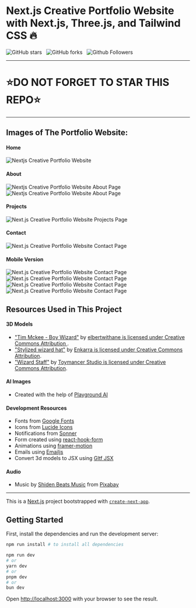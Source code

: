 # Next.js Creative Portfolio Website with Next.js, Three.js, and Tailwind CSS 🔥

![GitHub stars](https://img.shields.io/github/stars/codebucks27/Nextjs-Creative-Portfolio-Starter-Code-Files?style=social&logo=ApacheSpark&label=Stars)&nbsp;&nbsp;
![GitHub forks](https://img.shields.io/github/forks/codebucks27/Nextjs-Creative-Portfolio-Starter-Code-Files?style=social&logo=KashFlow&maxAge=3600)&nbsp;&nbsp;
![Github Followers](https://img.shields.io/github/followers/codebucks27.svg?style=social&label=Follow)&nbsp;&nbsp;<br />

---
# ⭐DO NOT FORGET TO STAR THIS REPO⭐
---

## Images of The Portfolio Website:

#### Home
![Nextjs Creative Portfolio Website](https://github.com/codebucks27/Nextjs-Creative-Portfolio-Starter-Code-Files/blob/main/website%20images/Home-desktop.png)

#### About
![Nextjs Creative Portfolio Website About Page](https://i.postimg.cc/4NvJCsNR/Screenshot-2024-05-12-104608.png)
![Nextjs Creative Portfolio Website About Page](https://i.postimg.cc/N0nt80bm/Screenshot-2024-05-12-104622.png)

#### Projects
![Next.js Creative Portfolio Website Projects Page](https://i.postimg.cc/Xq0gtwQW/Screenshot-2024-05-12-103050.png)

#### Contact
![Next.js Creative Portfolio Website Contact Page](https://github.com/codebucks27/Nextjs-Creative-Portfolio-Starter-Code-Files/blob/main/website%20images/Contact-desktop.png)

#### Mobile Version
![Next.js Creative Portfolio Website Contact Page](https://github.com/codebucks27/Nextjs-Creative-Portfolio-Starter-Code-Files/blob/main/website%20images/Home-mobile.png)
![Next.js Creative Portfolio Website Contact Page](https://i.postimg.cc/cJhgdfxZ/Whats-App-Image-2024-05-12-at-10-53-50-8024b1b9.jpg)
![Next.js Creative Portfolio Website Contact Page](https://i.postimg.cc/wvBtM3MN/Whats-App-Image-2024-05-12-at-10-53-50-78a66a47.jpg)
![Next.js Creative Portfolio Website Contact Page](https://github.com/codebucks27/Nextjs-Creative-Portfolio-Starter-Code-Files/blob/main/website%20images/Contact-mobile.png)

## Resources Used in This Project

#### 3D Models

- ["Tim Mckee - Boy Wizard"](https://skfb.ly/6YATu) by [elbertwithane is licensed under Creative Commons Attribution ](http://creativecommons.org/licenses/by/4.0/).
- ["Stylized wizard hat"](https://skfb.ly/ozxOQ) by [Enkarra is licensed under Creative Commons Attribution](http://creativecommons.org/licenses/by/4.0/).
- ["Wizard Staff"](https://skfb.ly/6QYZw) by [Toymancer Studio is licensed under Creative Commons Attribution](http://creativecommons.org/licenses/by/4.0/).

#### AI Images

- Created with the help of [Playground AI](https://playgroundai.com/)

#### Development Resources

- Fonts from [Google Fonts](https://fonts.google.com/) <br />
- Icons from [Lucide Icons](https://lucide.dev/) <br />
- Notifications from [Sonner](https://sonner.emilkowal.ski/) <br />
- Form created using [react-hook-form](https://react-hook-form.com/) <br />
- Animations using [framer-motion](https://www.framer.com/motion/) <br />
- Emails using [Emailjs](https://www.emailjs.com/) <br />
- Convert 3d models to JSX using [Gltf JSX](https://github.com/pmndrs/gltfjsx)

#### Audio 

- Music by <a href="https://pixabay.com/users/shidenbeatsmusic-25676252/?utm_source=link-attribution&utm_medium=referral&utm_campaign=music&utm_content=20772">Shiden Beats Music</a> from <a href="https://pixabay.com/music//?utm_source=link-attribution&utm_medium=referral&utm_campaign=music&utm_content=20772">Pixabay</a>

---

This is a [Next.js](https://nextjs.org/) project bootstrapped with [`create-next-app`](https://github.com/vercel/next.js/tree/canary/packages/create-next-app).

## Getting Started

First, install the dependencies and run the development server:

```bash
npm run install # to install all dependencies

npm run dev
# or
yarn dev
# or
pnpm dev
# or
bun dev
```

Open [http://localhost:3000](http://localhost:3000) with your browser to see the result.
